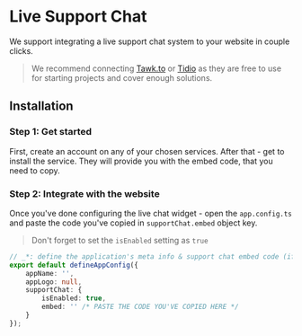 # Live Support Chat

We support integrating a live support chat system to your website in couple clicks.

> We recommend connecting [Tawk.to](https://www.tawk.to/) or [Tidio](https://www.tidio.com/) as they are free to use for starting projects and cover enough solutions.

## Installation

### Step 1: Get started
First, create an account on any of your chosen services. After that - get to install the service. They will provide you with the embed code, that you need to copy.

### Step 2: Integrate with the website
Once you've done configuring the live chat widget - open the `app.config.ts` and paste the code you've copied in `supportChat.embed` object key. 
> Don't forget to set the `isEnabled` setting as `true`

```typescript
// _*: define the application's meta info & support chat embed code (if got one)
export default defineAppConfig({
    appName: '',
    appLogo: null,
    supportChat: {
        isEnabled: true,
        embed: '' /* PASTE THE CODE YOU'VE COPIED HERE */
    }
});
```